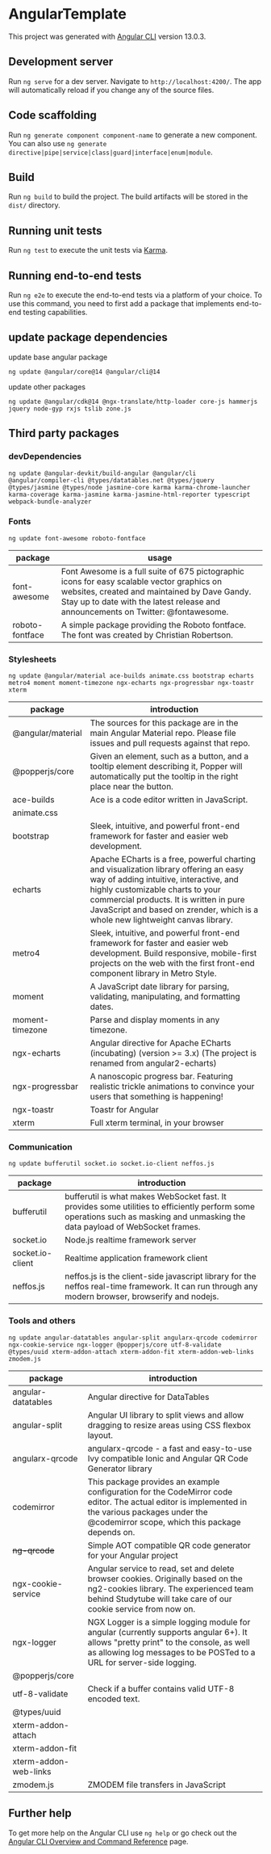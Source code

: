 # AngularTemplate

This project was generated with [Angular CLI](https://github.com/angular/angular-cli) version 13.0.3.

## Development server

Run `ng serve` for a dev server. Navigate to `http://localhost:4200/`. The app will automatically reload if you change any of the source files.

## Code scaffolding

Run `ng generate component component-name` to generate a new component. You can also use `ng generate directive|pipe|service|class|guard|interface|enum|module`.

## Build

Run `ng build` to build the project. The build artifacts will be stored in the `dist/` directory.

## Running unit tests

Run `ng test` to execute the unit tests via [Karma](https://karma-runner.github.io).

## Running end-to-end tests

Run `ng e2e` to execute the end-to-end tests via a platform of your choice. To use this command, you need to first add a package that implements end-to-end testing capabilities.

## update package dependencies
update base angular package
```
ng update @angular/core@14 @angular/cli@14
```
update other packages
```
ng update @angular/cdk@14 @ngx-translate/http-loader core-js hammerjs jquery node-gyp rxjs tslib zone.js
```

## Third party packages
### devDependencies
```
ng update @angular-devkit/build-angular @angular/cli @angular/compiler-cli @types/datatables.net @types/jquery @types/jasmine @types/node jasmine-core karma karma-chrome-launcher karma-coverage karma-jasmine karma-jasmine-html-reporter typescript webpack-bundle-analyzer
```

### Fonts
```
ng update font-awesome roboto-fontface
```
| package | usage |
| --- | --- |
| font-awesome | Font Awesome is a full suite of 675 pictographic icons for easy scalable vector graphics on websites, created and maintained by Dave Gandy. Stay up to date with the latest release and announcements on Twitter: @fontawesome. |
| roboto-fontface | A simple package providing the Roboto fontface. The font was created by Christian Robertson. |

### Stylesheets
```
ng update @angular/material ace-builds animate.css bootstrap echarts metro4 moment moment-timezone ngx-echarts ngx-progressbar ngx-toastr xterm
```
| package | introduction |
| --- | --- |
| @angular/material | The sources for this package are in the main Angular Material repo. Please file issues and pull requests against that repo. |
| @popperjs/core | Given an element, such as a button, and a tooltip element describing it, Popper will automatically put the tooltip in the right place near the button. |
| ace-builds | Ace is a code editor written in JavaScript. |
| animate.css | |
| bootstrap | Sleek, intuitive, and powerful front-end framework for faster and easier web development. |
| echarts | Apache ECharts is a free, powerful charting and visualization library offering an easy way of adding intuitive, interactive, and highly customizable charts to your commercial products. It is written in pure JavaScript and based on zrender, which is a whole new lightweight canvas library. |
| metro4 | Sleek, intuitive, and powerful front-end framework for faster and easier web development. Build responsive, mobile-first projects on the web with the first front-end component library in Metro Style. |
| moment | A JavaScript date library for parsing, validating, manipulating, and formatting dates. |
| moment-timezone | Parse and display moments in any timezone. |
| ngx-echarts | Angular directive for Apache ECharts (incubating) (version >= 3.x) (The project is renamed from angular2-echarts) |
| ngx-progressbar | A nanoscopic progress bar. Featuring realistic trickle animations to convince your users that something is happening! |
| ngx-toastr | Toastr for Angular |
| xterm | Full xterm terminal, in your browser |
### Communication
```
ng update bufferutil socket.io socket.io-client neffos.js
``` 
| package | introduction |
| --- | --- |
| bufferutil | bufferutil is what makes WebSocket fast. It provides some utilities to efficiently perform some operations such as masking and unmasking the data payload of WebSocket frames. | 
| socket.io | Node.js realtime framework server |
| socket.io-client | Realtime application framework client |
| neffos.js |neffos.js is the client-side javascript library for the neffos real-time framework. It can run through any modern browser, browserify and nodejs. |

### Tools and others
```
ng update angular-datatables angular-split angularx-qrcode codemirror ngx-cookie-service ngx-logger @popperjs/core utf-8-validate @types/uuid xterm-addon-attach xterm-addon-fit xterm-addon-web-links zmodem.js
```
| package | introduction |
| --- | --- |
| angular-datatables | Angular directive for DataTables |
| angular-split | Angular UI library to split views and allow dragging to resize areas using CSS flexbox layout. |
| angularx-qrcode | angularx-qrcode - a fast and easy-to-use Ivy compatible Ionic and Angular QR Code Generator library |
| codemirror | This package provides an example configuration for the CodeMirror code editor. The actual editor is implemented in the various packages under the @codemirror scope, which this package depends on. |
| ~~ng-qrcode~~ | Simple AOT compatible QR code generator for your Angular project |
| ngx-cookie-service | Angular service to read, set and delete browser cookies. Originally based on the ng2-cookies library. The experienced team behind Studytube will take care of our cookie service from now on. |
| ngx-logger | NGX Logger is a simple logging module for angular (currently supports angular 6+). It allows "pretty print" to the console, as well as allowing log messages to be POSTed to a URL for server-side logging. |
| @popperjs/core | |
| utf-8-validate | Check if a buffer contains valid UTF-8 encoded text. |
| @types/uuid | |
| xterm-addon-attach | |
| xterm-addon-fit | |
| xterm-addon-web-links | |
| zmodem.js | ZMODEM file transfers in JavaScript |

## Further help

To get more help on the Angular CLI use `ng help` or go check out the [Angular CLI Overview and Command Reference](https://angular.io/cli) page.
